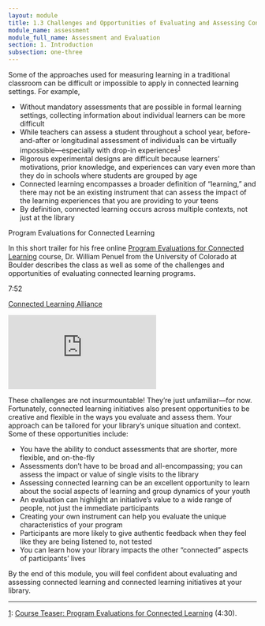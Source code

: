 ```yaml
---
layout: module
title: 1.3 Challenges and Opportunities of Evaluating and Assessing Connected Learning
module_name: assessment
module_full_name: Assessment and Evaluation
section: 1. Introduction
subsection: one-three
---
```


Some of the approaches used for measuring learning in a traditional classroom can be difficult or impossible to apply in connected learning settings. For example, 
- Without mandatory assessments that are possible in formal learning settings, collecting information about individual learners can be more difficult
- While teachers can assess a student throughout a school year, before-and-after or longitudinal assessment of individuals can be virtually impossible—especially with drop-in experiences<sup><a href="#fn1" name="1">1</a></sup> 
- Rigorous experimental designs are difficult because learners’ motivations, prior knowledge, and experiences can vary even more than they do in schools where students are grouped by age 
- Connected learning encompasses a broader definition of “learning,” and there may not be an existing instrument that can assess the impact of the learning experiences that you are providing to your teens 
- By definition, connected learning occurs across multiple contexts, not just at the library 

<div class="case_study_box">
  <p class="box-title">Program Evaluations for Connected Learning</p>
  <p>In this short trailer for his free online <a href="https://dmlcommons.net/2016-course/">Program Evaluations for Connected Learning</a> course, Dr. William Penuel from the University of Colorado at Boulder describes the class as well as some of the challenges and opportunities of evaluating connected learning programs.</p>
  <p class="videotime">7:52</p> <p class="source"><a href="https://www.youtube.com/channel/UCK3lhPDfexvG10DUROwVVhw" class="external">Connected Learning Alliance</a></p>
  <div class="video">
<iframe src="https://www.youtube.com/embed/u6rguxNk8kY" frameborder="0" allow="autoplay; encrypted-media" allowfullscreen></iframe></div>
  </div>

These challenges are not insurmountable! They’re just unfamiliar—for now. Fortunately, connected learning initiatives also present opportunities to be creative and flexible in the ways you evaluate and assess them. Your approach can be tailored for your library’s unique situation and context. Some of these opportunities include:  
- You have the ability to conduct assessments that are shorter, more flexible, and on-the-fly 
- Assessments don’t have to be broad and all-encompassing; you can assess the impact or value of single visits to the library 
- Assessing connected learning can be an excellent opportunity to learn about the social aspects of learning and group dynamics of your youth 
- An evaluation can highlight an initiative’s value to a wide range of people, not just the immediate participants 
- Creating your own instrument can help you evaluate the unique characteristics of your program 
- Participants are more likely to give authentic feedback when they feel like they are being listened to, not tested 
- You can learn how your library impacts the other “connected” aspects of participants’ lives 

By the end of this module, you will feel confident about evaluating and assessing connected learning and connected learning initiatives at your library.  

<hr/>

<a name="fn1" href="#1">1</a>: [Course Teaser: Program Evaluations for Connected Learning](https://youtu.be/u6rguxNk8kY) (4:30). 
